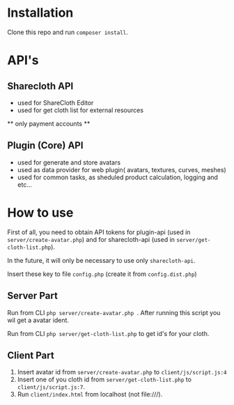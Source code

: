 # Installation


Clone this repo and run `composer install`.

# API's

## Sharecloth API

- used for ShareCloth Editor
- used for get cloth list for external resources

** only payment accounts **


## Plugin (Core) API

- used for generate and store avatars 
- used as data provider for web plugin( avatars, textures, curves, meshes)
- used for common tasks, as sheduled product calculation, logging and etc...



# How to use


First of all, you need to obtain API tokens for plugin-api (used in `server/create-avatar.php`)
and for sharecloth-api (used in `server/get-cloth-list.php`).

In the future, it will only be necessary to use only `sharecloth-api`.

Insert these key to file `config.php` (create it from `config.dist.php`) 

## Server Part
Run from СLI  `php server/create-avatar.php `.
After running this script you wil get a avatar ident. 

Run from CLI `php server/get-cloth-list.php` to get id's for your cloth.

## Client Part

1. Insert avatar id from `server/create-avatar.php` to `client/js/script.js:4`
2. Insert one of you cloth id from `server/get-cloth-list.php` to  `client/js/script.js:7`.
3. Run `client/index.html` from localhost (not file:///).

